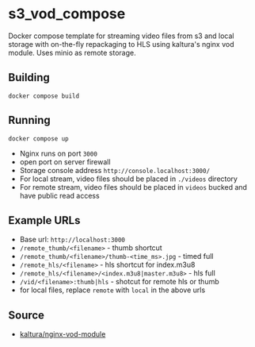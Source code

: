 # s3_vod_compose
Docker compose template for streaming video files from s3 and local storage with on-the-fly repackaging to HLS using kaltura's nginx vod module.
Uses minio as remote storage. 


## Building
```
docker compose build
```


## Running
```
docker compose up
```

* Nginx runs on port `3000`
* open port on server firewall
* Storage console address `http://console.localhost:3000/`
* For local stream, video files should be placed in `./videos` directory
* For remote stream, video files should be placed in `videos` bucked and have public read access



## Example URLs
* Base url: `http://localhost:3000`
* `/remote_thumb/<filename>` - thumb shortcut
* `/remote_thumb/<filename>/thumb-<time_ms>.jpg` - timed full
* `/remote_hls/<filename>` - hls shortcut for index.m3u8
* `/remote_hls/<filename>/<index.m3u8|master.m3u8>` - hls full
* `/vid/<filename>:thumb|hls` - shotcut for remote hls or thumb
* for local files, replace `remote` with `local` in the above urls



## Source
* [kaltura/nginx-vod-module](https://github.com/kaltura/nginx-vod-module)
